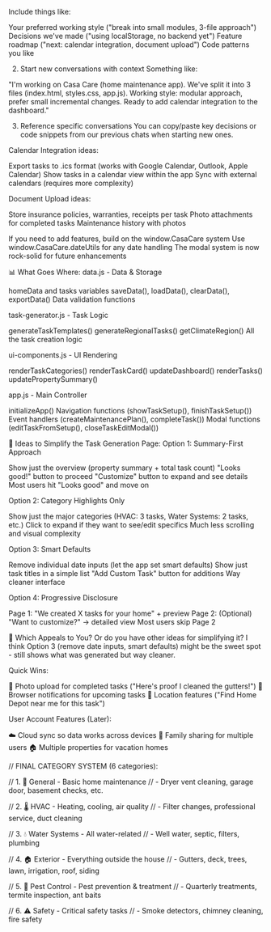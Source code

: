 Include things like:

Your preferred working style ("break into small modules, 3-file approach")
Decisions we've made ("using localStorage, no backend yet")
Feature roadmap ("next: calendar integration, document upload")
Code patterns you like

2. Start new conversations with context
Something like:

"I'm working on Casa Care (home maintenance app). We've split it into 3 files (index.html, styles.css, app.js). Working style: modular approach, prefer small incremental changes. Ready to add calendar integration to the dashboard."

3. Reference specific conversations
You can copy/paste key decisions or code snippets from our previous chats when starting new ones.

Calendar Integration ideas:

Export tasks to .ics format (works with Google Calendar, Outlook, Apple Calendar)
Show tasks in a calendar view within the app
Sync with external calendars (requires more complexity)

Document Upload ideas:

Store insurance policies, warranties, receipts per task
Photo attachments for completed tasks
Maintenance history with photos

If you need to add features, build on the window.CasaCare system
Use window.CasaCare.dateUtils for any date handling
The modal system is now rock-solid for future enhancements

📊 What Goes Where:
data.js - Data & Storage

homeData and tasks variables
saveData(), loadData(), clearData(), exportData()
Data validation functions

task-generator.js - Task Logic

generateTaskTemplates()
generateRegionalTasks()
getClimateRegion()
All the task creation logic

ui-components.js - UI Rendering

renderTaskCategories()
renderTaskCard()
updateDashboard()
renderTasks()
updatePropertySummary()

app.js - Main Controller

initializeApp()
Navigation functions (showTaskSetup(), finishTaskSetup())
Event handlers (createMaintenancePlan(), completeTask())
Modal functions (editTaskFromSetup(), closeTaskEditModal())

🎨 Ideas to Simplify the Task Generation Page:
Option 1: Summary-First Approach

Show just the overview (property summary + total task count)
"Looks good!" button to proceed
"Customize" button to expand and see details
Most users hit "Looks good" and move on

Option 2: Category Highlights Only

Show just the major categories (HVAC: 3 tasks, Water Systems: 2 tasks, etc.)
Click to expand if they want to see/edit specifics
Much less scrolling and visual complexity

Option 3: Smart Defaults

Remove individual date inputs (let the app set smart defaults)
Show just task titles in a simple list
"Add Custom Task" button for additions
Way cleaner interface

Option 4: Progressive Disclosure

Page 1: "We created X tasks for your home" + preview
Page 2: (Optional) "Want to customize?" → detailed view
Most users skip Page 2

🤔 Which Appeals to You?
Or do you have other ideas for simplifying it? I think Option 3 (remove date inputs, smart defaults) might be the sweet spot - still shows what was generated but way cleaner.

Quick Wins:

📸 Photo upload for completed tasks ("Here's proof I cleaned the gutters!")
🔔 Browser notifications for upcoming tasks
📍 Location features ("Find Home Depot near me for this task")

User Account Features (Later):

☁️ Cloud sync so data works across devices
👥 Family sharing for multiple users
🏠 Multiple properties for vacation homes

// FINAL CATEGORY SYSTEM (6 categories):

// 1. 🔧 General - Basic home maintenance
//    - Dryer vent cleaning, garage door, basement checks, etc.

// 2. 🌡️ HVAC - Heating, cooling, air quality
//    - Filter changes, professional service, duct cleaning

// 3. 💧 Water Systems - All water-related
//    - Well water, septic, filters, plumbing

// 4. 🏠 Exterior - Everything outside the house
//    - Gutters, deck, trees, lawn, irrigation, roof, siding

// 5. 🐛 Pest Control - Pest prevention & treatment
//    - Quarterly treatments, termite inspection, ant baits

// 6. ⚠️ Safety - Critical safety tasks
//    - Smoke detectors, chimney cleaning, fire safety
